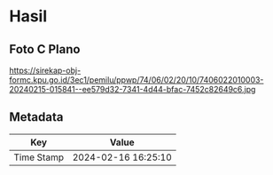 # Hasil

## Foto C Plano

https://sirekap-obj-formc.kpu.go.id/3ec1/pemilu/ppwp/74/06/02/20/10/7406022010003-20240215-015841--ee579d32-7341-4d44-bfac-7452c82649c6.jpg


## Metadata

| Key        | Value               |
| ---------- | ------------------- |
| Time Stamp | 2024-02-16 16:25:10 |



